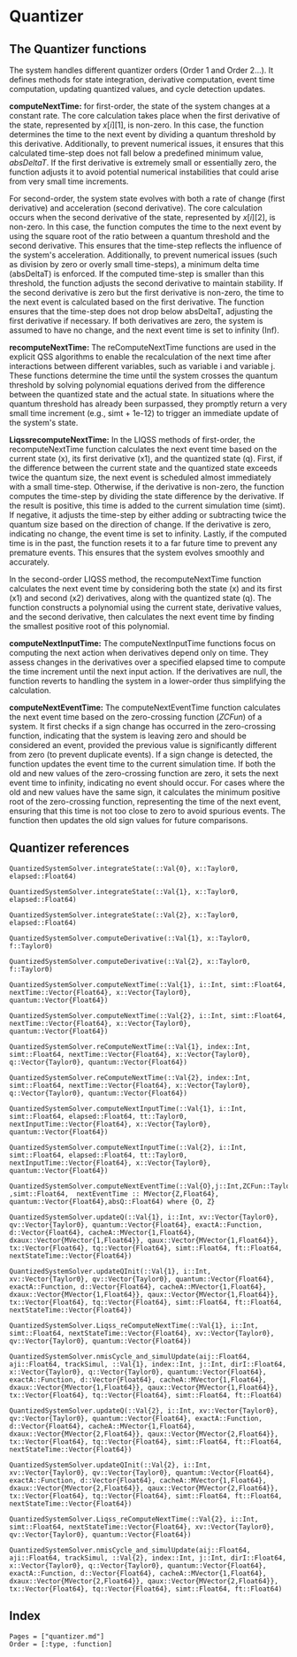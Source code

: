 # Quantizer 

## The Quantizer functions

The system handles different quantizer orders (Order 1 and Order 2...). It
defines methods for state integration, derivative computation, event
time computation, updating quantized values, and cycle detection
updates.


**computeNextTime:** for first-order, the state of the system changes at
a constant rate. The core calculation takes place when the first
derivative of the state, represented by $x[i][1]$, is non-zero. In this
case, the function determines the time to the next event by dividing a
quantum threshold by this derivative. Additionally, to prevent numerical
issues, it ensures that this calculated time-step does not fall below a
predefined minimum value, $absDeltaT$. If the first derivative is
extremely small or essentially zero, the function adjusts it to avoid
potential numerical instabilities that could arise from very small time
increments.

For second-order, the system state evolves with both a rate of change
(first derivative) and acceleration (second derivative). The core
calculation occurs when the second derivative of the state, represented
by $x[i][2]$, is non-zero. In this case, the function computes the time
to the next event by using the square root of the ratio between a
quantum threshold and the second derivative. This ensures that the
time-step reflects the influence of the system's acceleration.
Additionally, to prevent numerical issues (such as division by zero or
overly small time-steps), a minimum delta time (absDeltaT) is enforced.
If the computed time-step is smaller than this threshold, the function
adjusts the second derivative to maintain stability. If the second
derivative is zero but the first derivative is non-zero, the time to the
next event is calculated based on the first derivative. The function
ensures that the time-step does not drop below absDeltaT, adjusting the
first derivative if necessary. If both derivatives are zero, the system
is assumed to have no change, and the next event time is set to infinity
(Inf).

**recomputeNextTime:** The reComputeNextTime functions are used in the
explicit QSS algorithms to enable the recalculation of the next time
after interactions between different variables, such as variable i and
variable j. These functions determine the time until the system crosses
the quantum threshold by solving polynomial equations derived from the
difference between the quantized state and the actual state. In
situations where the quantum threshold has already been surpassed, they
promptly return a very small time increment (e.g., simt + 1e-12) to
trigger an immediate update of the system's state.

**LiqssrecomputeNextTime:** In the LIQSS methods of first-order, the
recomputeNextTime function calculates the next event time based on the
current state (x), its first derivative (x1), and the quantized state
(q). First, if the difference between the current state and the
quantized state exceeds twice the quantum size, the next event is
scheduled almost immediately with a small time-step. Otherwise, if the
derivative is non-zero, the function computes the time-step by dividing
the state difference by the derivative. If the result is positive, this
time is added to the current simulation time (simt). If negative, it
adjusts the time-step by either adding or subtracting twice the quantum
size based on the direction of change. If the derivative is zero,
indicating no change, the event time is set to infinity. Lastly, if the
computed time is in the past, the function resets it to a far future
time to prevent any premature events. This ensures that the system
evolves smoothly and accurately.

In the second-order LIQSS method, the recomputeNextTime function
calculates the next event time by considering both the state (x) and its
first (x1) and second (x2) derivatives, along with the quantized state
(q). The function constructs a polynomial using the current state,
derivative values, and the second derivative, then calculates the next
event time by finding the smallest positive root of this polynomial.

**computeNextInputTime:** The computeNextInputTime functions focus on
computing the next action when derivatives depend only on time. They
assess changes in the derivatives over a specified elapsed time to
compute the time increment until the next input action. If the
derivatives are null, the function reverts to handling the system in a
lower-order thus simplifying the calculation.

**computeNextEventTime:** The computeNextEventTime function calculates
the next event time based on the zero-crossing function ($ZCFun$) of a
system. It first checks if a sign change has occurred in the
zero-crossing function, indicating that the system is leaving zero and
should be considered an event, provided the previous value is
significantly different from zero (to prevent duplicate events). If a
sign change is detected, the function updates the event time to the
current simulation time. If both the old and new values of the
zero-crossing function are zero, it sets the next event time to
infinity, indicating no event should occur. For cases where the old and
new values have the same sign, it calculates the minimum positive root
of the zero-crossing function, representing the time of the next event,
ensuring that this time is not too close to zero to avoid spurious
events. The function then updates the old sign values for future
comparisons.

## Quantizer references

```@docs
QuantizedSystemSolver.integrateState(::Val{0}, x::Taylor0, elapsed::Float64)
```
```@docs
QuantizedSystemSolver.integrateState(::Val{1}, x::Taylor0, elapsed::Float64)
```
```@docs
QuantizedSystemSolver.integrateState(::Val{2}, x::Taylor0, elapsed::Float64)
```


```@docs
QuantizedSystemSolver.computeDerivative(::Val{1}, x::Taylor0, f::Taylor0)
```
```@docs
QuantizedSystemSolver.computeDerivative(::Val{2}, x::Taylor0, f::Taylor0)
```


```@docs
QuantizedSystemSolver.computeNextTime(::Val{1}, i::Int, simt::Float64, nextTime::Vector{Float64}, x::Vector{Taylor0}, quantum::Vector{Float64})
```
```@docs
QuantizedSystemSolver.computeNextTime(::Val{2}, i::Int, simt::Float64, nextTime::Vector{Float64}, x::Vector{Taylor0}, quantum::Vector{Float64})
```

```@docs
QuantizedSystemSolver.reComputeNextTime(::Val{1}, index::Int, simt::Float64, nextTime::Vector{Float64}, x::Vector{Taylor0}, q::Vector{Taylor0}, quantum::Vector{Float64})
```

```@docs
QuantizedSystemSolver.reComputeNextTime(::Val{2}, index::Int, simt::Float64, nextTime::Vector{Float64}, x::Vector{Taylor0}, q::Vector{Taylor0}, quantum::Vector{Float64})
```

```@docs
QuantizedSystemSolver.computeNextInputTime(::Val{1}, i::Int, simt::Float64, elapsed::Float64, tt::Taylor0, nextInputTime::Vector{Float64}, x::Vector{Taylor0}, quantum::Vector{Float64})
```

```@docs
QuantizedSystemSolver.computeNextInputTime(::Val{2}, i::Int, simt::Float64, elapsed::Float64, tt::Taylor0, nextInputTime::Vector{Float64}, x::Vector{Taylor0}, quantum::Vector{Float64})
```


```@docs
QuantizedSystemSolver.computeNextEventTime(::Val{O},j::Int,ZCFun::Taylor0,oldsignValue::MMatrix{Z,2} ,simt::Float64,  nextEventTime :: MVector{Z,Float64}, quantum::Vector{Float64},absQ::Float64) where {O, Z}
```

```@docs
QuantizedSystemSolver.updateQ(::Val{1}, i::Int, xv::Vector{Taylor0}, qv::Vector{Taylor0}, quantum::Vector{Float64}, exactA::Function, d::Vector{Float64}, cacheA::MVector{1,Float64}, dxaux::Vector{MVector{1,Float64}}, qaux::Vector{MVector{1,Float64}}, tx::Vector{Float64}, tq::Vector{Float64}, simt::Float64, ft::Float64, nextStateTime::Vector{Float64})
```
```@docs
QuantizedSystemSolver.updateQInit(::Val{1}, i::Int, xv::Vector{Taylor0}, qv::Vector{Taylor0}, quantum::Vector{Float64}, exactA::Function, d::Vector{Float64}, cacheA::MVector{1,Float64}, dxaux::Vector{MVector{1,Float64}}, qaux::Vector{MVector{1,Float64}}, tx::Vector{Float64}, tq::Vector{Float64}, simt::Float64, ft::Float64, nextStateTime::Vector{Float64})
```
```@docs
QuantizedSystemSolver.Liqss_reComputeNextTime(::Val{1}, i::Int, simt::Float64, nextStateTime::Vector{Float64}, xv::Vector{Taylor0}, qv::Vector{Taylor0}, quantum::Vector{Float64})
```


```@docs
QuantizedSystemSolver.nmisCycle_and_simulUpdate(aij::Float64, aji::Float64, trackSimul, ::Val{1}, index::Int, j::Int, dirI::Float64, x::Vector{Taylor0}, q::Vector{Taylor0}, quantum::Vector{Float64}, exactA::Function, d::Vector{Float64}, cacheA::MVector{1,Float64}, dxaux::Vector{MVector{1,Float64}}, qaux::Vector{MVector{1,Float64}}, tx::Vector{Float64}, tq::Vector{Float64}, simt::Float64, ft::Float64)
```



```@docs
QuantizedSystemSolver.updateQ(::Val{2}, i::Int, xv::Vector{Taylor0}, qv::Vector{Taylor0}, quantum::Vector{Float64}, exactA::Function, d::Vector{Float64}, cacheA::MVector{1,Float64}, dxaux::Vector{MVector{2,Float64}}, qaux::Vector{MVector{2,Float64}}, tx::Vector{Float64}, tq::Vector{Float64}, simt::Float64, ft::Float64, nextStateTime::Vector{Float64})
```
```@docs
QuantizedSystemSolver.updateQInit(::Val{2}, i::Int, xv::Vector{Taylor0}, qv::Vector{Taylor0}, quantum::Vector{Float64}, exactA::Function, d::Vector{Float64}, cacheA::MVector{1,Float64}, dxaux::Vector{MVector{2,Float64}}, qaux::Vector{MVector{2,Float64}}, tx::Vector{Float64}, tq::Vector{Float64}, simt::Float64, ft::Float64, nextStateTime::Vector{Float64})
```

```@docs
QuantizedSystemSolver.Liqss_reComputeNextTime(::Val{2}, i::Int, simt::Float64, nextStateTime::Vector{Float64}, xv::Vector{Taylor0}, qv::Vector{Taylor0}, quantum::Vector{Float64})
```

```@docs
QuantizedSystemSolver.nmisCycle_and_simulUpdate(aij::Float64, aji::Float64, trackSimul, ::Val{2}, index::Int, j::Int, dirI::Float64, x::Vector{Taylor0}, q::Vector{Taylor0}, quantum::Vector{Float64}, exactA::Function, d::Vector{Float64}, cacheA::MVector{1,Float64}, dxaux::Vector{MVector{2,Float64}}, qaux::Vector{MVector{2,Float64}}, tx::Vector{Float64}, tq::Vector{Float64}, simt::Float64, ft::Float64)
``` 

## Index

```@index
Pages = ["quantizer.md"]
Order = [:type, :function]
```